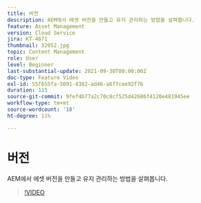 ```yaml
---
title: 버전
description: AEM에서 에셋 버전을 만들고 유지 관리하는 방법을 살펴봅니다.
feature: Asset Management
version: Cloud Service
jira: KT-4671
thumbnail: 32052.jpg
topic: Content Management
role: User
level: Beginner
last-substantial-update: 2021-09-30T00:00:00Z
doc-type: Feature Video
exl-id: 55f655fa-5091-4382-ad46-a6f7cee92f76
duration: 115
source-git-commit: 9fef4b77a2c70c8cf525d42686f4120e481945ee
workflow-type: tm+mt
source-wordcount: '18'
ht-degree: 11%

---
```


# 버전

AEM에서 에셋 버전을 만들고 유지 관리하는 방법을 살펴봅니다.

>[!VIDEO](https://video.tv.adobe.com/v/32052?quality=12&learn=on)
